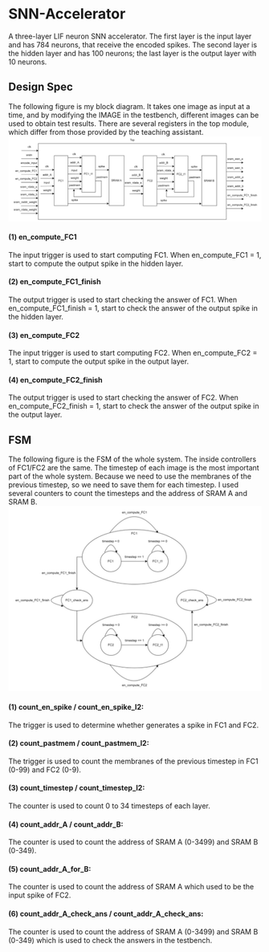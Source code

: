 # SNN-Accelerator
A three-layer LIF neuron SNN accelerator. 
The first layer is the input layer and has 784 neurons, that receive the encoded spikes. The second layer is the hidden layer and has 100 neurons; the last layer is the output layer with 10 neurons.

## Design Spec
The following figure is my block diagram. It takes one image as input at a time, and by modifying the IMAGE in the testbench, different images can be used to obtain test results. There are several registers in the top module, which differ from those provided by the teaching assistant.
![Designspec](https://github.com/hsieh672/SNN-Accelerator/blob/main/image/design%20spec.jpg)
#### (1) en_compute_FC1
The input trigger is used to start computing FC1. When en_compute_FC1 = 1, start to compute the output spike in the hidden layer.
#### (2) en_compute_FC1_finish
The output trigger is used to start checking the answer of FC1. When en_compute_FC1_finish = 1, start to check the answer of the output spike in the hidden layer.
#### (3) en_compute_FC2
The input trigger is used to start computing FC2. When en_compute_FC2 = 1, start to compute the output spike in the output layer.
#### (4) en_compute_FC2_finish
The output trigger is used to start checking the answer of FC2. When en_compute_FC2_finish = 1, start to check the answer of the output spike in the output layer.

## FSM
The following figure is the FSM of the whole system. The inside controllers of FC1/FC2 are the same. The timestep of each image is the most important part of the whole system. Because we need to use the membranes of the previous timestep, so we need to save them for each timestep. I used several counters to count the timesteps and the address of SRAM A and SRAM B.
![FSM](https://github.com/hsieh672/SNN-Accelerator/blob/main/image/FSM.jpg)
#### (1) count_en_spike / count_en_spike_l2: 
The trigger is used to determine whether generates a spike in FC1 and FC2.
#### (2) count_pastmem / count_pastmem_l2: 
The trigger is used to count the membranes of the previous timestep in FC1 (0-99) and FC2 (0-9).
#### (3) count_timestep / count_timestep_l2:
The counter is used to count 0 to 34 timesteps of each layer.
#### (4) count_addr_A / count_addr_B: 
The counter is used to count the address of SRAM A (0-3499) and SRAM B (0-349).
#### (5) count_addr_A_for_B:
The counter is used to count the address of SRAM A which used to be the input spike of FC2.
#### (6) count_addr_A_check_ans / count_addr_A_check_ans: 
The counter is used to count the address of SRAM A (0-3499) and SRAM B (0-349) which is used to check the answers in the testbench.
